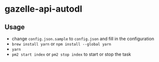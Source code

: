 # gazelle-api-autodl

## Usage

* change `config.json.sample` to `config.json` and fill in the configuration
* `brew install yarn` or `npm install --global yarn`
* `yarn`
* `pm2 start index` or `pm2 stop index` to start or stop the task
